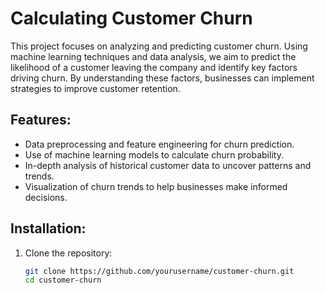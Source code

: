 # Calculating Customer Churn

This project focuses on analyzing and predicting customer churn. Using machine learning techniques and data analysis, we aim to predict the likelihood of a customer leaving the company and identify key factors driving churn. By understanding these factors, businesses can implement strategies to improve customer retention.

## Features:
- Data preprocessing and feature engineering for churn prediction.
- Use of machine learning models to calculate churn probability.
- In-depth analysis of historical customer data to uncover patterns and trends.
- Visualization of churn trends to help businesses make informed decisions.

## Installation:

1. Clone the repository:

   ```bash
   git clone https://github.com/yourusername/customer-churn.git
   cd customer-churn
